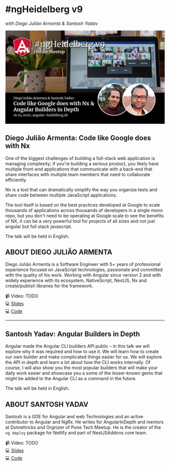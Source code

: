 # #ngHeidelberg v9
_with Diego Julião Armenta & Santosh Yadav_

![ngHeidelbergv9.jpg](ngHeidelbergv9.jpg)

## Diego Julião Armenta: Code like Google does with Nx

One of the biggest challenges of building a full-stack web application is managing complexity; if you're building a serious product, you likely have multiple front-end applications that communicate with a back-end that share interfaces with multiple team members that need to collaborate efficiently.

Nx is a tool that can dramatically simplify the way you organize tests and share code between multiple JavaScript applications.

The tool itself is based on the best practices developed at Google to scale thousands of applications across thousands of developers in a single mono repo, but you don't need to be operating at Google scale to see the benefits of NX, it can be a very powerful tool for projects of all sizes and not just angular but full stack javascript.

The talk will be held in English.

## ABOUT DIEGO JULIÃO ARMENTA

Diego Julião Armenta is a Software Engineer with 5+ years of professional experience focused on JavaScript technologies, passionate and committed with the quality of his work. Working with Angular since version 2 and with widely experience with its ecosystem, NativeScript, NestJS, Nx and create/publish libraries for the framework.

📹 Video: TODO  
💻 [Slides](TODO)  
💻 [Code](TODO)


-----

## Santosh Yadav: Angular Builders in Depth

Angular made the Angular CLI builders API public – in this talk we will explore why it was required and how to use it. We will learn how to create our own builder and make complicated things easier for us. We will explore the API in depth and learn a lot about how the CLI works internally. Of course, I will also show you the most popular builders that will make your daily work easier and showcase you a some of the lesser-known gems that might be added to the Angular CLI as a command in the future.

The talk will be held in English.

## ABOUT SANTOSH YADAV

Santosh is a GDE for Angular and web Technologies and an active contributor to Angular and NgRx. He writes for AngularInDepth and mentors at Dotnettricks and Orgnizer of Pune Tech Meetup. He is the creator of the `ng deploy` package for Netlify and part of NestJSAddons core team.

📹 Video: TODO  
💻 [Slides](https://slides.com/santoshyadav/deck-1abe97)  
💻 [Code](https://github.com/santoshyadav198613/ng-heidelberg-demo)
